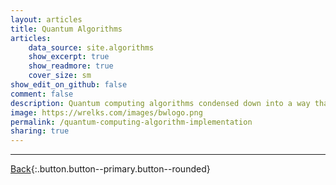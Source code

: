 ```yaml
---
layout: articles
title: Quantum Algorithms
articles:
    data_source: site.algorithms
    show_excerpt: true
    show_readmore: true
    cover_size: sm
show_edit_on_github: false
comment: false
description: Quantum computing algorithms condensed down into a way that beginners can understand. We make sure to keep the experience simple and straight to the point while combining interactive elements to inspire new learners. Please sit back and enjoy the content. Quantum computing and ai 
image: https://wrelks.com/images/bwlogo.png
permalink: /quantum-computing-algorithm-implementation
sharing: true
---
```


<div class="article__content" markdown="1">

---

[Back](https://wrelks.com){:.button.button--primary.button--rounded}

</div>
